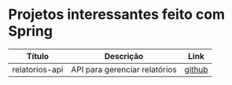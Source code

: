 # Projetos interessantes feito com Spring

Título | Descrição | Link
:----------: | :----------: | :----------:
relatorios-api | API para gerenciar relatórios | [github](https://github.com/thiagoalvesfoz/relatorios-api/tree/master)
